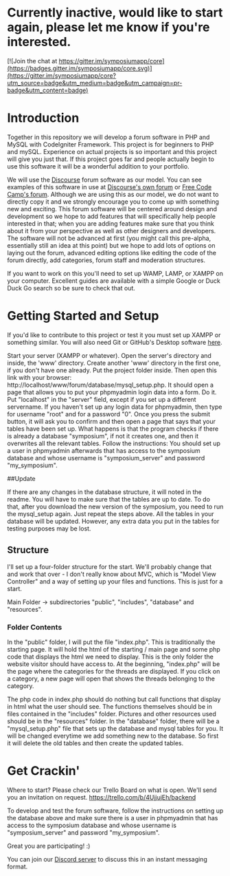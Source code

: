 # Currently inactive, would like to start again, please let me know if you're interested.

[![Join the chat at https://gitter.im/symposiumapp/core](https://badges.gitter.im/symposiumapp/core.svg)](https://gitter.im/symposiumapp/core?utm_source=badge&utm_medium=badge&utm_campaign=pr-badge&utm_content=badge)








# Introduction
Together in this repository we will develop a forum software in PHP and MySQL with CodeIgniter Framework. This project is for beginners to PHP and mySQL. Experience on actual projects is so important and this project will give you just that. If this project goes far and people actually begin to use this software it will be a wonderful addition to your portfolio.

We will use the [Discourse](http://discourse.org) forum software as our model. You can see examples of this software in use at [Discourse's own forum](http://meta.discourse.org) or [Free Code Camp's forum](http://forum.freecodecamp.com). Although we are using this as our model, we do not want to directly copy it and we strongly encourage you to come up with something new and exciting. This forum software will be centered around design and development so we hope to add features that will specifically help people interested in that; when you are adding features make sure that you think about it from your perspective as well as other designers and developers. The software will not be advanced at first (you might call this pre-alpha, essentially still an idea at this point) but we hope to add lots of options on laying out the forum, advanced editing options like editing the code of the forum directly, add categories, forum staff and moderation structures.

If you want to work on this you'll need to set up WAMP, LAMP, or XAMPP on your computer. Excellent guides are available with a simple Google or Duck Duck Go search so be sure to check that out.

# Getting Started and Setup

If you'd like to contribute to this project or test it you must set up XAMPP or something similar. You will also need Git or GitHub's Desktop software [here](http://desktop.github.com).

Start your server (XAMPP or whatever). Open the server's directory and inside, the 'www' directory. Create another 'www' directory in the first one, if you don't have one already. Put the project folder inside. Then open this link with your browser: http://localhost/www/forum/database/mysql_setup.php. It should open a page that allows you to put your phpmyadmin login data into a form. Do it. Put "localhost" in the "server" field, except if you set up a different servername. If you haven't set up any login data for phpmyadmin, then type for username "root" and for a password "0". Once you press the submit button, it will ask you to confirm and then open a page that says that your tables have been set up. What happens is that the program checks if there is already a database "symposium", if not it creates one, and then it overwrites all the relevant tables. Follow the instructions: You should set up a user in phpmyadmin afterwards that has access to the symposium database and whose username is "symposium_server" and password "my_symposium".

##Update

If there are any changes in the database structure, it will noted in the readme. You will have to make sure that the tables are up to date. To do that, after you download the new version of the symposium, you need to run the mysql_setup again. Just repeat the steps above. All the tables in your database will be updated. However, any extra data you put in the tables for testing purposes may be lost.

## Structure

I'll set up a four-folder structure for the start. We'll probably change that and work that over - I don't really know about MVC, which is "Model View Controller" and a way of setting up your files and functions. This is just for a start.

Main Folder -> subdirectories "public", "includes", "database" and "resources".

### Folder Contents

In the "public" folder, I will put the file "index.php". This is traditionally the starting page. It will hold the html of the starting / main page and some php code that displays the html we need to display. This is the only folder the website visitor should have access to. At the beginning, "index.php" will be the page where the categories for the threads are displayed. If you click on a category, a new page will open that shows the threads belonging to the category.

The php code in index.php should do nothing but call functions that display in html what the user should see. The functions themselves should be in files contained in the "includes" folder. Pictures and other resources used should be in the "resources" folder. In the "database" folder, there will be a "mysql_setup.php" file that sets up the database and mysql tables for you. It will be changed everytime we add something new to the database. So first it will delete the old tables and then create the updated tables.


# Get Crackin'
Where to start? Please check our Trello Board on what is open. We'll send you an invitation on request.
https://trello.com/b/4UjjujEh/backend

To develop and test the forum software, follow the instructions on setting up the database above and make sure there is a user in phpmyadmin that has access to the symposium database and whose username is "symposium_server" and password "my_symposium".

Great you are participating! :)

You can join our [Discord server](https://discord.gg/013EGhm7P3o6apo6S) to discuss this in an instant messaging format.
